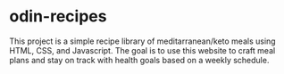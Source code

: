 # odin-recipes

This project is a simple recipe library of meditarranean/keto meals using HTML, CSS, and Javascript. The goal is to use this website to craft meal plans and stay on track with health goals based on a weekly schedule.